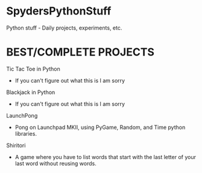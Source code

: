 # SpydersPythonStuff
Python stuff - Daily projects, experiments, etc.

# BEST/COMPLETE PROJECTS
Tic Tac Toe in Python
  - If you can't figure out what this is I am sorry
  
Blackjack in Python
  - If you can't figure out what this is I am sorry
  
LaunchPong
  - Pong on Launchpad MKII, using PyGame, Random, and Time python libraries.
  
Shiritori
  - A game where you have to list words that start with the last letter of your last word without reusing words.
